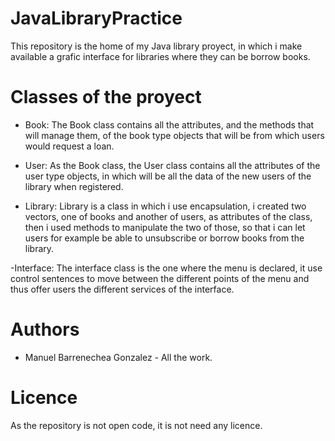 # JavaLibraryPractice
This repository is the home of my Java library proyect, in which i make available a grafic interface for libraries where they can be borrow books.
# Classes of the proyect
- Book: The Book class contains all the attributes, and the methods that will manage them, of the book type objects that will be from which users would request a loan.

- User: As the Book class, the User class contains all the attributes of the user type objects, in which will be all the data of the new users of the library when registered.

- Library: Library is a class in which i use encapsulation, i created two vectors, one of books and another of users, as attributes of the class, then i used methods to manipulate the two of those, so that i can let users for example be able to unsubscribe or borrow books from the library.

-Interface: The interface class is the one where the menu is declared, it use control sentences to move between the different points of the menu and thus offer users the different services of the interface.
# Authors
- Manuel Barrenechea Gonzalez - All the work.
# Licence
As the repository is not open code, it is not need any licence.
